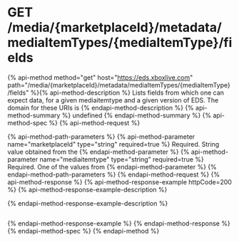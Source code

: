 # GET /media/{marketplaceId}/metadata/mediaItemTypes/{mediaItemType}/fields

{% api-method method="get" host="https://eds.xboxlive.com" path="/media/{marketplaceId}/metadata/mediaItemTypes/{mediaItemType}/fields" %}{% api-method-description %}
Lists fields from which one can expect data, for a given mediaitemtype and a given version of EDS. The domain for these URIs is 
{% endapi-method-description %}
{% api-method-summary %}
undefined
{% endapi-method-summary %}
{% api-method-spec %}
{% api-method-request %}

{% api-method-path-parameters %}
{% api-method-parameter name="marketplaceId" type="string" required=true %}
Required. String value obtained from the 
{% endapi-method-parameter %}
{% api-method-parameter name="mediaitemtype" type="string" required=true %}
Required. One of the values from 
{% endapi-method-parameter %}
{% endapi-method-path-parameters %}
{% endapi-method-request %}
{% api-method-response %}
{% api-method-response-example httpCode=200 %}
{% api-method-response-example-description %}

{% endapi-method-response-example-description %}

```text
```
{% endapi-method-response-example %}
{% endapi-method-response %}
{% endapi-method-spec %}
{% endapi-method %}
